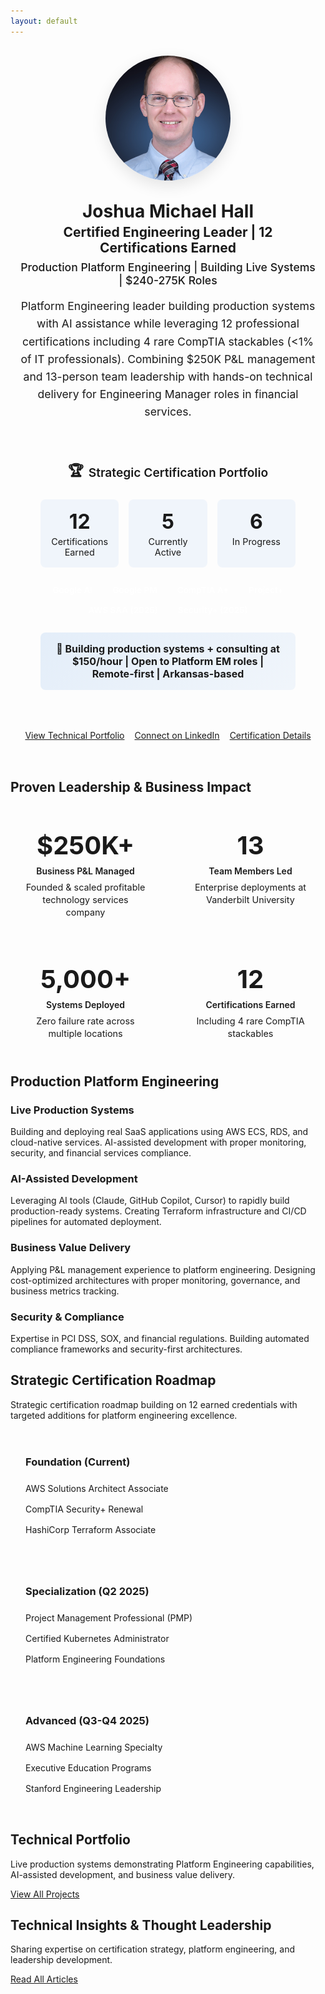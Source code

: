 ```yaml
---
layout: default
---
```


<div class="hero-section with-divider">
  <div class="hero-content">
    <div class="hero-layout">
      <div class="hero-image">
        <img src="/assets/images/headshot.jpg" alt="Joshua Michael Hall" loading="lazy">
      </div>
      <div class="hero-text">
        <h1>Joshua Michael Hall</h1>
        <h2>Certified Engineering Leader | 12 Certifications Earned</h2>
        <h3 class="hero-tagline">Production Platform Engineering | Building Live Systems | $240-275K Roles</h3>
        <p>Platform Engineering leader building production systems with AI assistance while leveraging 12 professional certifications including 4 rare CompTIA stackables (<1% of IT professionals). Combining $250K P&L management and 13-person team leadership with hands-on technical delivery for Engineering Manager roles in financial services.</p>
        <div class="certification-highlight">
          <h4><span class="cert-icon">🏆</span> Strategic Certification Portfolio</h4>
          <div class="cert-stats">
            <div class="cert-stat">
              <span class="cert-number">12</span>
              <span class="cert-label">Certifications Earned</span>
            </div>
            <div class="cert-stat">
              <span class="cert-number">5</span>
              <span class="cert-label">Currently Active</span>
            </div>
            <div class="cert-stat">
              <span class="cert-number">6</span>
              <span class="cert-label">In Progress</span>
            </div>
          </div>
          <div class="featured-certs">
            <span class="cert-badge">Google AI</span>
            <span class="cert-badge">Google PM</span>
            <span class="cert-badge">CompTIA A+</span>
            <span class="cert-badge">Project+</span>
            <span class="cert-badge">AWS SAA (2025)</span>
            <span class="cert-badge">Security+ (2025)</span>
          </div>
          <div class="availability-notice">
            <strong>🚀 Building production systems + consulting at $150/hour | Open to Platform EM roles | Remote-first | Arkansas-based</strong>
          </div>
        </div>
        <div class="hero-links">
          <a href="/portfolio" class="btn primary-btn cta-main-btn">View Technical Portfolio</a>
          <a href="https://linkedin.com/in/joshuamichaelhall" class="btn secondary-btn cta-main-btn">Connect on LinkedIn</a>
          <a href="/certifications" class="btn outlined-btn cta-main-btn">Certification Details</a>
        </div>
      </div>
    </div>
  </div>
</div>

<div class="home-section with-divider" id="leadership-impact">
  <h2>Proven Leadership & Business Impact</h2>
  <div class="impact-metrics">
    <div class="metric-card">
      <div class="metric-value">$250K+</div>
      <div class="metric-label">Business P&L Managed</div>
      <div class="metric-detail">Founded & scaled profitable technology services company</div>
    </div>
    <div class="metric-card">
      <div class="metric-value">13</div>
      <div class="metric-label">Team Members Led</div>
      <div class="metric-detail">Enterprise deployments at Vanderbilt University</div>
    </div>
    <div class="metric-card">
      <div class="metric-value">5,000+</div>
      <div class="metric-label">Systems Deployed</div>
      <div class="metric-detail">Zero failure rate across multiple locations</div>
    </div>
    <div class="metric-card">
      <div class="metric-value">12</div>
      <div class="metric-label">Certifications Earned</div>
      <div class="metric-detail">Including 4 rare CompTIA stackables</div>
    </div>
  </div>
</div>

<div class="home-section with-divider" id="technical-focus">
  <h2>Production Platform Engineering</h2>
  <div class="tech-focus-grid">
    <div class="tech-focus-item">
      <h3>Live Production Systems</h3>
      <p>Building and deploying real SaaS applications using AWS ECS, RDS, and cloud-native services. AI-assisted development with proper monitoring, security, and financial services compliance.</p>
    </div>
    <div class="tech-focus-item">
      <h3>AI-Assisted Development</h3>
      <p>Leveraging AI tools (Claude, GitHub Copilot, Cursor) to rapidly build production-ready systems. Creating Terraform infrastructure and CI/CD pipelines for automated deployment.</p>
    </div>
    <div class="tech-focus-item">
      <h3>Business Value Delivery</h3>
      <p>Applying P&L management experience to platform engineering. Designing cost-optimized architectures with proper monitoring, governance, and business metrics tracking.</p>
    </div>
    <div class="tech-focus-item">
      <h3>Security & Compliance</h3>
      <p>Expertise in PCI DSS, SOX, and financial regulations. Building automated compliance frameworks and security-first architectures.</p>
    </div>
  </div>
</div>

<div class="home-section with-divider" id="certification-journey">
  <h2>Strategic Certification Roadmap</h2>
  <p class="section-intro-text">Strategic certification roadmap building on 12 earned credentials with targeted additions for platform engineering excellence.</p>
  <div class="roadmap-phases">
    <div class="roadmap-phase">
      <h3>Foundation (Current)</h3>
      <ul>
        <li>AWS Solutions Architect Associate</li>
        <li>CompTIA Security+ Renewal</li>
        <li>HashiCorp Terraform Associate</li>
      </ul>
    </div>
    <div class="roadmap-phase">
      <h3>Specialization (Q2 2025)</h3>
      <ul>
        <li>Project Management Professional (PMP)</li>
        <li>Certified Kubernetes Administrator</li>
        <li>Platform Engineering Foundations</li>
      </ul>
    </div>
    <div class="roadmap-phase">
      <h3>Advanced (Q3-Q4 2025)</h3>
      <ul>
        <li>AWS Machine Learning Specialty</li>
        <li>Executive Education Programs</li>
        <li>Stanford Engineering Leadership</li>
      </ul>
    </div>
  </div>
</div>

<div class="home-section with-divider" id="projects">
  <h2>Technical Portfolio</h2>
  <p class="section-intro-text">Live production systems demonstrating Platform Engineering capabilities, AI-assisted development, and business value delivery.</p>
  <div id="github-projects"></div>
  <div class="section-link">
    <a href="/portfolio" class="btn outlined-btn">View All Projects</a>
  </div>
</div>

<div class="home-section no-divider" id="thought-leadership">
  <h2>Technical Insights & Thought Leadership</h2>
  <p class="section-intro-text">Sharing expertise on certification strategy, platform engineering, and leadership development.</p>
  <div id="devto-articles"></div>
  <div class="section-link">
    <a href="/blog" class="btn outlined-btn">Read All Articles</a>
  </div>
</div>


<style>
  .hero-layout {
    display: flex;
    flex-direction: column;
    align-items: center;
    gap: 2rem;
    max-width: 1200px;
    margin: 0 auto;
    padding: 1rem 1rem 2rem 1rem;
    text-align: center;
  }
  
  .hero-image {
    flex-shrink: 0;
    width: 200px;
    height: 200px;
    border-radius: 50%;
    overflow: hidden;
    box-shadow: 0 8px 24px rgba(0, 0, 0, 0.1);
  }
  
  .hero-image img {
    width: 100%;
    height: 100%;
    object-fit: cover;
    object-position: center;
    transition: transform 0.3s ease;
  }
  
  .hero-image:hover img {
    transform: scale(1.05);
  }
  
  .hero-text {
    text-align: center;
  }
  
  .hero-text h1 {
    margin-top: 0;
    margin-bottom: 0.25rem;
  }
  
  .hero-text h2 {
    margin-top: 0;
    margin-bottom: 0.5rem;
  }
  
  .hero-text p {
    margin-bottom: 1.5rem;
    font-size: 1.1rem;
    line-height: 1.6;
  }
  
  .hero-tagline {
    font-size: 1.1rem;
    color: var(--text-muted);
    font-weight: 500;
    margin: 0.5rem 0 1rem 0;
  }
  
  /* Certification Highlight */
  .certification-highlight {
    background: var(--bg-content);
    border: 2px solid var(--primary-color);
    border-radius: 12px;
    padding: 2rem;
    margin: 2rem auto;
    max-width: 800px;
    box-shadow: var(--card-shadow);
  }
  
  .certification-highlight h4 {
    margin: 0 0 1.5rem 0;
    font-size: 1.2rem;
    color: var(--primary-color);
    font-weight: 600;
    text-align: center;
    display: flex;
    align-items: center;
    justify-content: center;
    gap: 0.5rem;
  }
  
  .cert-icon {
    font-size: 1.4rem;
  }
  
  .cert-stats {
    display: grid;
    grid-template-columns: repeat(3, 1fr);
    gap: 1rem;
    margin-bottom: 1.5rem;
  }
  
  .cert-stat {
    text-align: center;
    padding: 1rem;
    background: rgba(3, 102, 214, 0.05);
    border-radius: 8px;
  }
  
  .cert-number {
    display: block;
    font-size: 2rem;
    font-weight: 700;
    color: var(--primary-color);
    margin-bottom: 0.25rem;
  }
  
  .cert-label {
    display: block;
    font-size: 0.9rem;
    color: var(--text-muted);
  }
  
  .featured-certs {
    display: flex;
    flex-wrap: wrap;
    gap: 0.5rem;
    justify-content: center;
    margin-bottom: 1.5rem;
  }
  
  .cert-badge {
    background: var(--primary-color);
    color: white;
    padding: 0.25rem 0.75rem;
    border-radius: 20px;
    font-size: 0.85rem;
    font-weight: 600;
  }
  
  .impact-metrics {
    display: grid;
    grid-template-columns: repeat(auto-fit, minmax(200px, 1fr));
    gap: 1.5rem;
    margin-top: 2rem;
  }
  
  .metric-card {
    background: var(--bg-content);
    border: 1px solid var(--border-color);
    border-radius: 12px;
    padding: 1.5rem;
    text-align: center;
    transition: transform 0.3s ease, box-shadow 0.3s ease;
  }
  
  .metric-card:hover {
    transform: translateY(-4px);
    box-shadow: 0 8px 24px rgba(0, 0, 0, 0.1);
  }
  
  .metric-value {
    font-size: 2.5rem;
    font-weight: 700;
    color: var(--primary-color);
    margin-bottom: 0.5rem;
  }
  
  .metric-label {
    font-weight: 600;
    margin-bottom: 0.5rem;
  }
  
  .metric-detail {
    font-size: 0.9rem;
    color: var(--text-muted);
    line-height: 1.4;
  }
  
  .roadmap-phases {
    display: grid;
    grid-template-columns: repeat(auto-fit, minmax(250px, 1fr));
    gap: 1.5rem;
    margin-top: 2rem;
  }
  
  .roadmap-phase {
    background: var(--bg-content);
    border: 1px solid var(--border-color);
    border-radius: 12px;
    padding: 1.5rem;
  }
  
  .roadmap-phase h3 {
    margin-top: 0;
    margin-bottom: 1rem;
    color: var(--primary-color);
  }
  
  .roadmap-phase ul {
    list-style: none;
    padding: 0;
    margin: 0;
  }
  
  .roadmap-phase li {
    padding: 0.5rem 0;
    border-bottom: 1px solid var(--border-color);
  }
  
  .roadmap-phase li:last-child {
    border-bottom: none;
  }
  
  .availability-notice {
    margin-top: 1.5rem;
    padding: 1rem;
    background: linear-gradient(135deg, rgba(3, 102, 214, 0.1) 0%, rgba(3, 102, 214, 0.05) 100%);
    border-radius: 8px;
    text-align: center;
  }
  
  .availability-notice strong {
    color: var(--primary-color);
    font-size: 1rem;
  }
  
  .hero-links {
    display: flex;
    gap: 1rem;
    margin-top: 2rem;
    justify-content: center;
    flex-wrap: wrap;
  }
  
  @media (max-width: 768px) {
    .hero-layout {
      gap: 1.5rem;
      padding: 1.5rem 1rem;
    }
    
    .hero-image {
      width: 180px;
      height: 180px;
    }
    
    .cert-stats {
      grid-template-columns: 1fr;
      gap: 0.75rem;
    }
    
    .impact-metrics {
      grid-template-columns: 1fr;
    }
    
    .roadmap-phases {
      grid-template-columns: 1fr;
    }
    
    .hero-links {
      flex-direction: column;
      align-items: center;
    }
    
    .hero-links .btn {
      width: 100%;
      max-width: 300px;
    }
  }
</style>